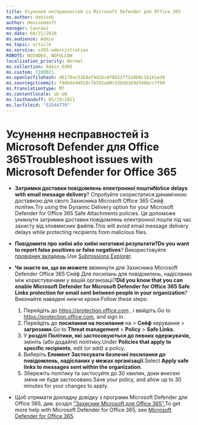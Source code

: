 ```yaml
---
title: Усунення несправностей із Microsoft Defender для Office 365
ms.author: deniseb
author: denisebmsft
manager: laurawi
ms.date: 04/21/2020
ms.audience: Admin
ms.topic: article
ms.service: o365-administration
ROBOTS: NOINDEX, NOFOLLOW
localization_priority: Normal
ms.collection: Admin_O365
ms.custom: 3100021
ms.openlocfilehash: d6170ac52b9af4d2bc6f8822ff2a9b8c1b161ed9
ms.sourcegitcommit: f4866e94918c7b591ad0cd3b58169d340bcc7f00
ms.translationtype: MT
ms.contentlocale: uk-UA
ms.lasthandoff: 05/19/2021
ms.locfileid: "52544779"
---
```

# <a name="troubleshoot-issues-with-microsoft-defender-for-office-365"></a><span data-ttu-id="38977-102">Усунення несправностей із Microsoft Defender для Office 365</span><span class="sxs-lookup"><span data-stu-id="38977-102">Troubleshoot issues with Microsoft Defender for Office 365</span></span>

- <span data-ttu-id="38977-103">**Затримки доставки повідомлень електронної пошти**</span><span class="sxs-lookup"><span data-stu-id="38977-103">**Notice delays with email message delivery**?</span></span> <span data-ttu-id="38977-104">Спробуйте скористатися динамічною доставкою для свого Захисника Microsoft Office 365 Сейф політик.</span><span class="sxs-lookup"><span data-stu-id="38977-104">Try using the Dynamic Delivery option for your Microsoft Defender for Office 365 Safe Attachments policies.</span></span> <span data-ttu-id="38977-105">Це допоможе уникнути затримки доставки повідомлень електронної пошти під час захисту від зловмисних файлів.</span><span class="sxs-lookup"><span data-stu-id="38977-105">This will avoid email message delivery delays while protecting recipients from malicious files.</span></span>
- <span data-ttu-id="38977-106">**Повідомити про хибні або хибні негативні результати?**</span><span class="sxs-lookup"><span data-stu-id="38977-106">**Do you want to report false positives or false negatives**?</span></span> <span data-ttu-id="38977-107">Використовуйте [провідник вкладень](https://protection.office.com/reportsubmission).</span><span class="sxs-lookup"><span data-stu-id="38977-107">Use [Submissions Explorer](https://protection.office.com/reportsubmission).</span></span>
- <span data-ttu-id="38977-108">**Чи знаєте ви, що ви можете** ввімкнути для Захисника Microsoft Defender Office 365 Сейф Для посилань для повідомлень, надісланих між користувачами у вашій організації?</span><span class="sxs-lookup"><span data-stu-id="38977-108">**Did you know that you can enable Microsoft Defender for Microsoft Defender for Office 365 Safe Links protection for email sent between people in your organization**?</span></span> <span data-ttu-id="38977-109">Виконайте наведені нижче кроки.</span><span class="sxs-lookup"><span data-stu-id="38977-109">Follow these steps:</span></span>
    1. <span data-ttu-id="38977-110">Перейдіть до https://protection.office.com , і ввійдіть.</span><span class="sxs-lookup"><span data-stu-id="38977-110">Go to https://protection.office.com, and sign in.</span></span>
    2. <span data-ttu-id="38977-111">Перейдіть до **посилання на посилання** на  >  **Сейф** керування  >  **загрозами.**</span><span class="sxs-lookup"><span data-stu-id="38977-111">Go to **Threat management** > **Policy** > **Safe Links**.</span></span>
    3. <span data-ttu-id="38977-112">У **розділі Політики, які застосовуються до певних одержувачів,** змініть (або додайте) політику.</span><span class="sxs-lookup"><span data-stu-id="38977-112">Under **Policies that apply to specific recipients**, edit (or add) a policy.</span></span>
    4. <span data-ttu-id="38977-113">Виберіть **Елемент Застосувати безпечні посилання до повідомлень, надісланих у межах організації.**</span><span class="sxs-lookup"><span data-stu-id="38977-113">Select **Apply safe links to messages sent within the organization**.</span></span>
    5. <span data-ttu-id="38977-114">Збережіть політику та застосуйте до 30 хвилин, доки внесені зміни не буде застосовано.</span><span class="sxs-lookup"><span data-stu-id="38977-114">Save your policy, and allow up to 30 minutes for your changes to apply.</span></span>

- <span data-ttu-id="38977-115">Щоб отримати докладну довідку з програми Microsoft Defender для Office 365, див. розділ ["Захисник Microsoft для Office 365".](/microsoft-365/security/office-365-security/office-365-atp)</span><span class="sxs-lookup"><span data-stu-id="38977-115">To get more help with Microsoft Defender for Office 365, see [Microsoft Defender for Office 365](/microsoft-365/security/office-365-security/office-365-atp).</span></span>